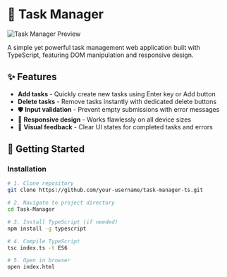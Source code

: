 # 📝 Task Manager

![Task Manager Preview](https://github.com/user-attachments/assets/5780cc50-14e1-4c34-a2b7-161f4fb557f0)

A simple yet powerful task management web application built with TypeScript, featuring DOM manipulation and responsive design.

## ✨ Features

- **Add tasks** - Quickly create new tasks using Enter key or Add button
- **Delete tasks** - Remove tasks instantly with dedicated delete buttons
- 🛡️ **Input validation** - Prevent empty submissions with error messages
- 📱 **Responsive design** - Works flawlessly on all device sizes
- 🎨 **Visual feedback** - Clear UI states for completed tasks and errors

## 🚀 Getting Started

### Installation

```bash
# 1. Clone repository
git clone https://github.com/your-username/task-manager-ts.git

# 2. Navigate to project directory
cd Task-Manager

# 3. Install TypeScript (if needed)
npm install -g typescript

# 4. Compile TypeScript
tsc index.ts -t ES6

# 5. Open in browser
open index.html
